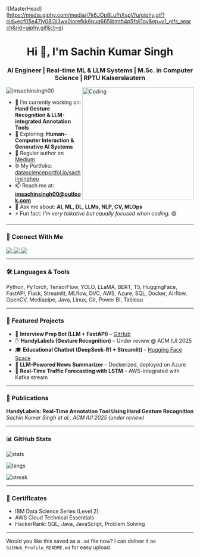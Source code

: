 ![MasterHead] (https://media.giphy.com/media/j7k6JOp8LufhXspVfu/giphy.gif?cid=ecf05e47iy08i3i3wx0iorefkk6puq665jbmth4p5fslj1ov&ep=v1_gifs_search&rid=giphy.gif&ct=g)

<h1 align="center">Hi 👋, I'm Sachin Kumar Singh</h1>
<h3 align="center">AI Engineer | Real-time ML & LLM Systems | M.Sc. in Computer Science | RPTU Kaiserslautern</h3>

<img align="right" alt="Coding" width="300" src="https://media.giphy.com/media/qgQUggAC3Pfv687qPC/giphy.gif">


<p align="left"> 
  <img src="https://komarev.com/ghpvc/?username=imsachinsingh00&label=Profile%20views&color=0e75b6&style=flat" alt="imsachinsingh00" /> 
</p>

- 🔭 I’m currently working on: **Hand Gesture Recognition & LLM-integrated Annotation Tools**  
- 🌱 Exploring: **Human-Computer Interaction & Generative AI Systems**  
- 📝 Regular author on [Medium](https://medium.com/@imsachinsingh00)  
- 🌐 My Portfolio: [datascienceportfol.io/sachinsingheu](https://www.datascienceportfol.io/sachinsingheu)  
- 📫 Reach me at: **imsachinsingh00@outlook.com**  
- 💬 Ask me about: **AI, ML, DL, LLMs, NLP, CV, MLOps**  
- ⚡ Fun fact: *I’m very talkative but equally focused when coding.* 😄  

---

### 🔗 Connect With Me

<p align="left">
  <a href="https://linkedin.com/in/imsachinsingh00" target="blank">
    <img align="center" src="https://img.shields.io/badge/LinkedIn-blue?style=flat&logo=linkedin" />
  </a>
  <a href="https://huggingface.co/Imsachinsingh00" target="blank">
    <img align="center" src="https://img.shields.io/badge/HuggingFace-yellow?style=flat&logo=huggingface" />
  </a>
  <a href="https://medium.com/@imsachinsingh00" target="blank">
    <img align="center" src="https://img.shields.io/badge/Medium-black?style=flat&logo=medium" />
  </a>
</p>

---

### 🛠 Languages & Tools

Python, PyTorch, TensorFlow, YOLO, LLaMA, BERT, T5, HuggingFace, FastAPI, Flask, Streamlit, MLflow, DVC, AWS, Azure, SQL, Docker, Airflow, OpenCV, Mediapipe, Java, Linux, Git, Power BI, Tableau

---

### 🚀 Featured Projects

- 🧠 **Interview Prep Bot (LLM + FastAPI)** – [GitHub](https://github.com/imsachinsingh00/interview-prep-bot)  
- ✋ **HandyLabels (Gesture Recognition)** – Under review @ ACM IUI 2025  
- 🎓 **Educational Chatbot (DeepSeek-R1 + Streamlit)** – [Hugging Face Space](https://huggingface.co/spaces/Imsachinsingh00/education-chatbot)  
- 🎯 **LLM-Powered News Summarizer** – Dockerized, deployed on Azure  
- 🦾 **Real-Time Traffic Forecasting with LSTM** – AWS-integrated with Kafka stream

---

### 📃 Publications

**HandyLabels: Real-Time Annotation Tool Using Hand Gesture Recognition**  
*Sachin Kumar Singh et al., ACM IUI 2025 (under review)*

---

### 📊 GitHub Stats

<p>
  <img align="center" src="https://github-readme-stats.vercel.app/api?username=imsachinsingh00&show_icons=true&locale=en" alt="stats" />
</p>
<p>
  <img align="center" src="https://github-readme-stats.vercel.app/api/top-langs/?username=imsachinsingh00&layout=compact" alt="langs" />
</p>
<p>
  <img align="center" src="https://github-readme-streak-stats.herokuapp.com/?user=imsachinsingh00" alt="streak" />
</p>

---

### 📜 Certificates

- IBM Data Science Series (Level 2)
- AWS Cloud Technical Essentials
- HackerRank: SQL, Java, JavaScript, Problem Solving

---

Would you like this saved as a `.md` file now? I can deliver it as `GitHub_Profile_README.md` for easy upload.
